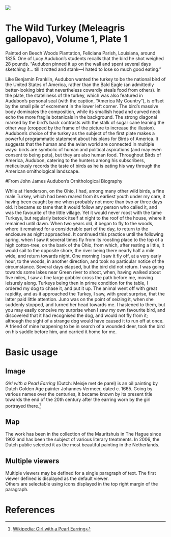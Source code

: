 <a href="https://juncture-digital.org"><img src="https://juncture-digital.org/images/ve-button.png"></a>

<param ve-config 
       title="Selections from John James Audubon"
       author="Erica Hayes"
       banner="https://iiif.juncture-digital.org/banner/?url=https://upload.wikimedia.org/wikipedia/commons/thumb/2/2f/41_Ruffed_Grouse.jpg/1024px-41_Ruffed_Grouse.jpg" 
       layout="vertical">

<!-- Entities discussed throughout the essay are typically defined before the essay text and
     are thus available in all text.  Entity identifiers (QIDs) can be found in either
     Wikipedia or Wikidata (https://www.wikidata.org)> -->
<param ve-entity eid="Q185372"> <!-- Girl with a Pearl Earring painting -->
<param ve-entity eid="Q41264"> <!-- Johannes Vermeer -->
<param ve-entity eid="Q221092"> <!-- Mauritshuis -->
<param ve-entity eid="Q36600"> <!-- The Hague -->


# The Wild Turkey (Meleagris gallopavo), Volume 1, Plate 1

Painted on Beech Woods Plantation, Feliciana Parish, Louisiana, around 1825. One of Lucy Audubon’s students recalls that the bird he shot weighed 28 pounds. “Audubon pinned it up on the wall and spent several days sketching it… till it rotted and stank—I hated to lose so much good eating.”

Like Benjamin Franklin, Audubon wanted the turkey to be the national bird of the United States of America, rather than the Bald Eagle (an admittedly better-looking bird that nevertheless cowardly steals food from others). In the plate, the stateliness of the turkey, which was also featured in Audubon’s personal seal (with the caption, “America My Country”), is offset by the small pile of excrement in the lower left corner. The bird’s massive body dominates the composition, while its smallish head and curved neck echo the more fragile botanicals in the background. The strong diagonal marked by the bird’s back contrasts with the stalk of sugar cane leaning the other way (cropped by the frame of the picture to increase the illusion). Audubon’s choice of the turkey as the subject of the first plate makes a powerful programmatic statement about his plans for Birds of America. It suggests that the human and the avian world are connected in multiple ways: birds are symbolic of human and political aspirations (and may even consent to being pets), but they are also human food. Throughout Birds of America, Audubon, catering to the hunters among his subscribers, meticulously records the taste of birds as he is eating his way through the American ornithological landscape.

<param ve-image 
       title="Wild Turkey"
       manifest="https://ericayhayes.github.io/audubon/img/derivatives/iiif/obj1/manifest.json"
       fit="contain">

#From John James Audubon’s Ornithological Biography

While at Henderson, on the Ohio, I had, among many other wild birds, a fine male Turkey, which had been reared from its earliest youth under my care, it having been caught by me when probably not more than two or three days old. It became so tame that it would follow any person who called it, and was the favourite of the little village. Yet it would never roost with the tame Turkeys, but regularly betook itself at night to the roof of the house, where it remained until dawn. When two years old, it began to fly to the woods, where it remained for a considerable part of the day, to return to the enclosure as night approached. It continued this practice until the following spring, when I saw it several times fly from its roosting place to the top of a high cotton-tree, on the bank of the Ohio, from which, after resting a little, it would sail to the opposite shore, the river being there nearly half a mile wide, and return towards night. One morning I saw it fly off, at a very early hour, to the woods, in another direction, and took no particular notice of the circumstance. Several days elapsed, but the bird did not return. I was going towards some lakes near Green river to shoot, when, having walked about five miles, I saw a fine large gobbler cross the path before me, moving leisurely along. Turkeys being then in prime condition for the table, I ordered my dog to chase it, and put it up. The animal went off with great rapidity, and as it approached the Turkey, I saw, with great surprise, that the latter paid little attention. Juno was on the point of seizing it, when she suddenly stopped, and turned her head towards me. I hastened to them, but you may easily conceive my surprise when I saw my own favourite bird, and discovered that it had recognised the dog, and would not fly from it; although the sight of a strange dog would have caused it to run off at once. A friend of mine happening to be in search of a wounded deer, took the bird on his saddle before him, and carried it home for me.

<param ve-image 
       title="Wild Turkey"
       manifest="https://ericayhayes.github.io/audubon/img/derivatives/iiif/obj1/manifest.json"
       fit="contain">


# Basic usage

## Image

_Girl with a Pearl Earring_ (Dutch: Meisje met de parel) is an oil painting by Dutch Golden Age painter Johannes Vermeer, 
dated c. 1665. Going by various names over the centuries, it became known by its present title towards the end of the 
20th century after the earring worn by the girl portrayed there.[^1]
<param ve-image 
       label="Girl with a Pearl Earring" 
       description="painting by Johannes Vermeer" 
       license="public domain" 
       url="http://eyhayes.com/audubon/img/derivatives/iiif/obj1/manifest.json">

## Map

The work has been in the collection of the Mauritshuis in The Hague since 1902 and has been the subject of various 
literary treatments. In 2006, the Dutch public selected it as the most beautiful painting in the Netherlands.
<param ve-map center="Q36600" zoom="11" prefer-geojson>

## Multiple viewers

Multiple viewers may be defined for a single paragraph of text.  The first viewer defined is displayed as the default viewer.  
Others are selectable using icons displayed in the top right margin of the paragraph.
<param ve-image 
       manifest="https://iiif.juncture-digital.org/manifest/6dd738aed85597cac540ad31dd5818e86ef7f2918c7b43a9eb3123d5538e6e4c">
<param ve-map center="Q36600" zoom="11">

# References

[^1]: [Wikipedia: Girl with a Pearl Earring](https://en.wikipedia.org/wiki/Girl_with_a_Pearl_Earring)
